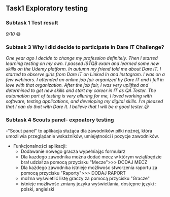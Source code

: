 ## Task1 Exploratory testing

### Subtask 1 Test result

*9/10* 	:sweat_smile:

### Subtask 3 Why I did decide to participate in Dare IT Challenge?

*One year ago I decide to change my profession definitely. Then I started learning testing on my own. I passed ISTQB exam and learned some new skills on the Udemy platform.
In autumn my friend told me about Dare IT. I started to observe girls from Dare IT on Linked In and Instagram. I was on a few webinars. I attended an online job fair organized by Dare IT and I fell in love with that organization. After the job fair, I was very uplifted and determined to get new skills and start my career in IT as QA Tester. The automation part of testing is very alluring for me, I loved working with software, testing applications, and developing my digital skills. I'm pleased that I can do that with Dare It. I believe that I will be a good tester.😃*
### Subtask 4 Scouts panel- expoatory testing

-"Scout panel" to aplikacja służąca dla zawodników piłki nożnej, która umożliwia przeglądanie wskaźników, umiejętności i pozycje zawodników.
- Funkcjonalności aplikacji:
   - Dodawanie nowego gracza wypełniając formularz
   - Dla kazdego zawodnika można dodać mecz w którym wziął/będzie brał udział za pomocą przycisku "Mecze">>> DODAJ MECZ
   - Dla każdego zawodnika istnieje możliwośc stworzenia raportu za pomocą  przycisku "Raporty">>> DODAJ RAPORT
   - można wyświetlić listę graczy za pomocą przycisku "Gracze"
   - istnieje możliwośc zmiany jezyka wyświetlania, dostępne języki : polski, angielski
